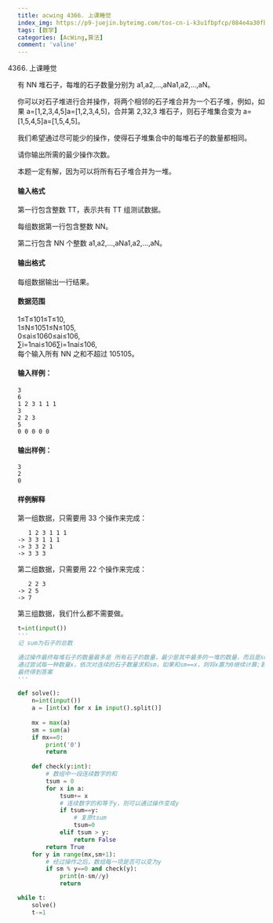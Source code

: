 ```yaml
---
title: acwing 4366. 上课睡觉
index_img: https://p9-juejin.byteimg.com/tos-cn-i-k3u1fbpfcp/084e4a30fb8c4bc3bef0b57766c9eec0~tplv-k3u1fbpfcp-watermark.image
tags: [数学]
categories: [AcWing,算法]
comment: 'valine'
---
```



4366. 上课睡觉


有 NN 堆石子，每堆的石子数量分别为 a1,a2,…,aNa1,a2,…,aN。

你可以对石子堆进行合并操作，将两个相邻的石子堆合并为一个石子堆，例如，如果 a=[1,2,3,4,5]a=[1,2,3,4,5]，合并第 2,32,3 堆石子，则石子堆集合变为 a=[1,5,4,5]a=[1,5,4,5]。

我们希望通过尽可能少的操作，使得石子堆集合中的每堆石子的数量都相同。

请你输出所需的最少操作次数。

本题一定有解，因为可以将所有石子堆合并为一堆。

#### 输入格式

第一行包含整数 TT，表示共有 TT 组测试数据。

每组数据第一行包含整数 NN。

第二行包含 NN 个整数 a1,a2,…,aNa1,a2,…,aN。

#### 输出格式

每组数据输出一行结果。

#### 数据范围

1≤T≤101≤T≤10,  
1≤N≤1051≤N≤105,  
0≤ai≤1060≤ai≤106,  
∑i=1nai≤106∑i=1nai≤106,  
每个输入所有 NN 之和不超过 105105。

#### 输入样例：

```
3
6
1 2 3 1 1 1
3
2 2 3
5
0 0 0 0 0
```

#### 输出样例：

```
3
2
0
```

#### 样例解释

第一组数据，只需要用 33 个操作来完成：

```
   1 2 3 1 1 1
-> 3 3 1 1 1
-> 3 3 2 1
-> 3 3 3
```

第二组数据，只需要用 22 个操作来完成：

```
   2 2 3
-> 2 5
-> 7
```

第三组数据，我们什么都不需要做。



```py
t=int(input())
'''
记 sum为石子的总数

通过操作最终每堆石子的数量最多是 所有石子的数量，最少是其中最多的一堆的数量，而且是sum的因子
通过尝试每一种数量x，依次对连续的石子数量求和sm，如果和sm==x，则将x置为0继续计算;若sm>x,则说明当前的x不符合条件，重新尝试下一个石子数量
最终得到答案
'''

def solve():
    n=int(input())
    a = [int(x) for x in input().split()]
    
    mx = max(a)
    sm = sum(a)
    if mx==0:
        print('0')
        return
    
    def check(y:int):
        # 数组中一段连续数字的和
        tsum = 0
        for x in a:
            tsum+= x
            # 连续数字的和等于y，则可以通过操作变成y
            if tsum==y:
                # 复原tsum
                tsum=0
            elif tsum > y:
                return False
        return True
    for y in range(mx,sm+1):
        # 经过操作之后，数组每一项是否可以变为y
        if sm % y==0 and check(y):
            print(n-sm//y)
            return

while t:
    solve()
    t-=1
```